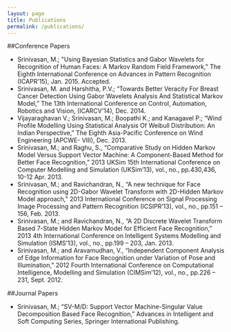 ```yaml
---
layout: page
title: Publications
permalink: /publications/
---
```


##Conference Papers
* Srinivasan, M.; "Using Bayesian Statistics and Gabor Wavelets for Recognition of Human Faces: A Markov Random Field Framework,” The Eighth International Conference on Advances in Pattern Recognition (ICAPR’15), Jan. 2015. Accepted.
* Srinivasan, M. and Harshitha, P.V.; “Towards Better Veracity For Breast Cancer Detection Using Gabor Wavelets Analysis And Statistical Markov Model,” The 13th International Conference on Control, Automation, Robotics and Vision, (ICARCV’14), Dec. 2014.
* Vijayaraghavan V.; Srinivasan, M.; Boopathi K.; and Kanagavel P.; “Wind Profile Modelling Using Statistical Analysis Of Weibull Distribution: An Indian Perspective,” The Eighth Asia-Pacific Conference on Wind Engineering (APCWE- VIII), Dec. 2013.
* Srinivasan, M.; and Raghu, S., “Comparative Study on Hidden Markov Model Versus Support Vector Machine: A Component-Based Method for Better Face Recognition,” 2013 UKSim 15th International Conference on Computer Modelling and Simulation (UKSim’13), vol., no., pp.430,436, 10-12 Apr. 2013.
* Srinivasan, M.; and Ravichandran, N., “A new technique for Face Recognition using 2D-Gabor Wavelet Transform with 2D-Hidden Markov Model approach,” 2013 International Conference on Signal Processing Image Processing and Pattern Recognition (ICSIPR’13), vol., no., pp.151 – 156, Feb. 2013.
* Srinivasan, M.; and Ravichandran, N., “A 2D Discrete Wavelet Transform Based 7-State Hidden Markov Model for Efficient Face Recognition,” 2013 4th International Conference on Intelligent Systems Modelling and Simulation (ISMS’13), vol., no., pp.199 – 203, Jan. 2013.
* Srinivasan, M.; and Aravamudhan, V., “Independent Component Analysis of Edge Information for Face Recognition under Variation of Pose and Illumination,” 2012 Fourth International Conference on Computational Intelligence, Modelling and Simulation (CIMSim’12), vol., no., pp.226 – 231, Sept. 2012.

##Journal Papers
* Srinivasan, M.; “SV-M/D: Support Vector Machine-Singular Value Decomposition Based Face Recognition,” Advances in Intelligent and Soft Computing Series, Springer International Publishing.
